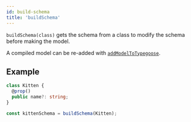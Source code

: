 ```yaml
---
id: build-schema
title: 'buildSchema'
---
```


`buildSchema(class)` gets the schema from a class to modify the schema before making the model.

A compiled model can be re-added with [`addModelToTypegoose`](./addModelToTypegoose.md).

## Example

```ts
class Kitten {
  @prop()
  public name?: string;
}

const kittenSchema = buildSchema(Kitten);

```
